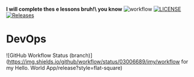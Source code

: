 **I will complete thes
e lessons bruh!\ you know**
![workflow](https://github.com/03006689/imy/actions/workflows/main.yml/badge.svg)
[![LICENSE](https://img.shields.io/github/license/03006689/devops.svg?style=flat-square)](https://github.com/03006689/devops/blob/master/LICENSE)
[![Releases](https://img.shields.io/github/release/03006689/devops/all.svg?style=flat-square)](https://github.com/03006689/devops/releases)

# DevOps
![GitHub Workflow Status (branch)](https://img.shields.io/github/workflow/status/03006689/imy/workflow for my Hello. World App/release?style=flat-square)